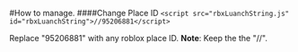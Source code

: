 #How to manage.
####Change Place ID
`<script src="rbxLuanchString.js" id="rbxLuanchString">//95206881</script>`

Replace "95206881" with any roblox place ID. **Note**: Keep the the "//".
